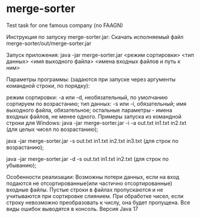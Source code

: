 # merge-sorter
Test task for one famous company (no FAAGN)

Инструкция по запуску merge-sorter.jar:
Скачать исполняемый файл 
merge-sorter/out/merge-sorter.jar

Запуск приложения: java -jar merge-sorter.jar <режим сортировки> <тип данных> <имя выходного файла> <имена входных файлов и путь к ним>

Параметры программы:
(задаются при запуске через аргументы командной строки, по порядку):

режим сортировки: -a или -d, необязательный, по умолчанию сортируем по возрастанию;
тип данных: -s или -i, обязательный;
имя выходного файла, обязательное;
остальные параметры - имена входных файлов, не менее одного.
Примеры запуска из командной строки для Windows:
java -jar merge-sorter.jar -i -a out.txt in1.txt in2.txt (для целых чисел по возрастанию);

java -jar merge-sorter.jar -s out.txt in1.txt in2.txt in3.txt (для строк по возрастанию);

java -jar merge-sorter.jar -d -s out.txt in1.txt in2.txt (для строк по убыванию);

Особенности реализации:
Возможны потери данных, если на вход подаются не отсортированные(или частично отсортированные) входные файлы.
Пустые строки в файлах пропускаются и не учитываются при сортировке слиянием.
При обработке чисел, если строку невозможно преобразовать к числу, она будет пропущена.
Все виды ошибок выводятся в консоль.
Версия Java 17
